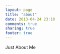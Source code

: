 ```yaml
---
layout: page
title: "about"
date: 2013-04-24 23:10
comments: true
sharing: true
footer: true
---
```



Just About Me
